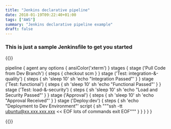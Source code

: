 ```yaml
---
title: "Jenkins declarative pipeline"
date: 2018-01-19T09:22:40+01:00
tags: ["AWS"]
summary: "Jenkins declarative pipeline example"
draft: false
---
```


### This is just a sample Jenkinsfile to get you started 

{{<highlight groovy>}}

pipeline {
	agent any
    options {
        ansiColor('xterm')
    }
	stages {
		stage ('Pull Code from Dev Branch') {
            steps {
			    checkout scm
            }
		}
		stage ('Test: integration-&-quality') {
            steps {
                sh 'sleep 10'
                sh 'echo "Integration Passed"'
            }
		}
		stage ('Test: functional') {
            steps {
                sh 'sleep 10'
                sh 'echo "Functional Passed"'
            }
		}
		stage ('Test: load-&-security') {
            steps {
                sh 'sleep 10'
                sh 'echo "Load and Security Passed"'
            }
		}
		stage ('Approval') {
            steps {
                sh 'sleep 10'
                sh 'echo "Approval Received"'
            }
		}
		stage ('Deploy:dev') { 
            steps {
                sh 'echo "Deployment to Dev Environment"'
                script {
                    sh """ssh -tt ubuntu@xx.xxx.xxx.xxx << EOF
                    lots of commands
                    exit
                    EOF"""
                }
            }
		}
	}
}

{{</highlight>}}
